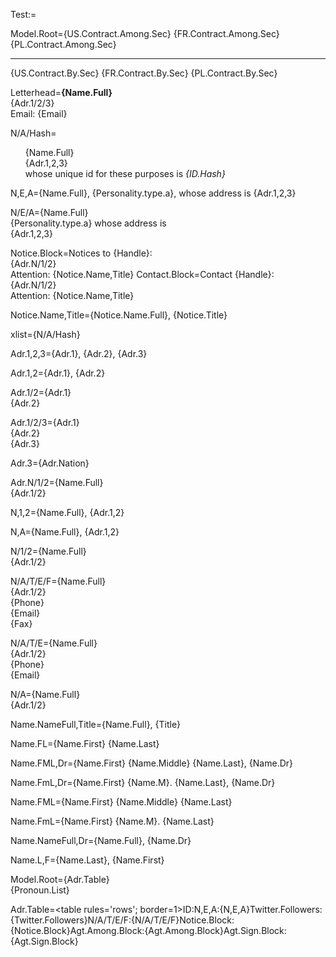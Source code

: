 Test:=

Model.Root={US.Contract.Among.Sec}  {FR.Contract.Among.Sec} {PL.Contract.Among.Sec}  <hr>{US.Contract.By.Sec}   {FR.Contract.By.Sec} {PL.Contract.By.Sec}

Letterhead=<b>{Name.Full}</b><br>{Adr.1/2/3}<br>Email: {Email}

N/A/Hash=<ul type=none><li>{Name.Full}<li>{Adr.1,2,3}<li>whose unique id for these purposes is <i>{ID.Hash}</i></li></ul>

N,E,A={Name.Full}, {Personality.type.a}, whose address is {Adr.1,2,3}

N/E/A={Name.Full}<br>{Personality.type.a} whose address is<br>{Adr.1,2,3}

Notice.Block=Notices to {Handle}:<br>{Adr.N/1/2}<br>Attention: {Notice.Name,Title}
Contact.Block=Contact {Handle}:<br>{Adr.N/1/2}<br>Attention: {Notice.Name,Title}

Notice.Name,Title={Notice.Name.Full}, {Notice.Title}

xlist={N/A/Hash}

Adr.1,2,3={Adr.1}, {Adr.2}, {Adr.3}

Adr.1,2={Adr.1}, {Adr.2}

Adr.1/2={Adr.1}<br/>{Adr.2}

Adr.1/2/3={Adr.1}<br/>{Adr.2}<br/>{Adr.3}

Adr.3={Adr.Nation}

Adr.N/1/2={Name.Full}<br/>{Adr.1/2}

N,1,2={Name.Full}, {Adr.1,2}

N,A={Name.Full}, {Adr.1,2}

N/1/2={Name.Full}<br>{Adr.1/2}

N/A/T/E/F={Name.Full}<br>{Adr.1/2}<br>{Phone}<br>{Email}<br>{Fax}

N/A/T/E={Name.Full}<br>{Adr.1/2}<br>{Phone}<br>{Email}

N/A={Name.Full}<br>{Adr.1/2}

Name.NameFull,Title={Name.Full}, {Title}

Name.FL={Name.First} {Name.Last}

Name.FML,Dr={Name.First} {Name.Middle} {Name.Last}, {Name.Dr}

Name.FmL,Dr={Name.First} {Name.M}. {Name.Last}, {Name.Dr}

Name.FML={Name.First} {Name.Middle} {Name.Last}

Name.FmL={Name.First} {Name.M}. {Name.Last}

Name.NameFull,Dr={Name.Full}, {Name.Dr}

Name.L,F={Name.Last}, {Name.First}

Model.Root={Adr.Table}<br>{Pronoun.List}

Adr.Table=<table  rules='rows'; border=1><tr><th>ID:</th><td></td><td></td></tr><tr><th>N,E,A:</th><td></td><td>{N,E,A}</td></tr><tr><th>Twitter.Followers:</th><td></td><td>{Twitter.Followers}</td></tr><tr><th>N/A/T/E/F:</th><td></td><td>{N/A/T/E/F}</td></tr><tr><th>Notice.Block:</th><td></td><td>{Notice.Block}</td></tr><tr><th>Agt.Among.Block:</th><td></td><td>{Agt.Among.Block}</td></tr><tr><th>Agt.Sign.Block:</th><td></td><td>{Agt.Sign.Block}</td></tr></table>
